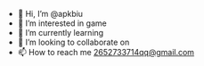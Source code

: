 - 👋 Hi, I’m @apkbiu
- 👀 I’m interested in game
- 🌱 I’m currently learning 
- 💞️ I’m looking to collaborate on 
- 📫 How to reach me 2652733714qq@gmail.com

<!---
apkbiu/apkbiu is a ✨ special ✨ repository because its `README.md` (this file) appears on your GitHub profile.
You can click the Preview link to take a look at your changes.
--->

